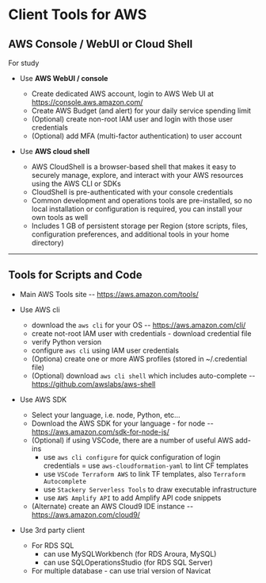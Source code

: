 # Client Tools for AWS

## AWS Console / WebUI or Cloud Shell

For study
- Use **AWS WebUI / console**
    - Create dedicated AWS account, login to AWS Web UI at https://console.aws.amazon.com/
    - Create AWS Budget (and alert) for your daily service spending limit
    - (Optional) create non-root IAM user and login with those user credentials
    - (Optional) add MFA (multi-factor authentication) to user account 
    
 - Use **AWS cloud shell**
    - AWS CloudShell is a browser-based shell that makes it easy to securely manage, explore, and interact with your AWS resources using the AWS CLI or SDKs
    - CloudShell is pre-authenticated with your console credentials
    - Common development and operations tools are pre-installed, so no local installation or configuration is required, you can install your own tools as well
    - Includes 1 GB of persistent storage per Region (store scripts, files, configuration preferences, and additional tools in your home directory)
    
---

## Tools for Scripts and Code

- Main AWS Tools site -- https://aws.amazon.com/tools/

- Use AWS cli
    - download the `aws cli` for your OS -- https://aws.amazon.com/cli/
    - create not-root IAM user with credentials - download credential file
    - verify Python version 
    - configure `aws cli` using IAM user credentials
    - (Optiona) create one or more AWS profiles (stored in ~/.credential file)
    - (Optional) download `aws cli shell` which includes auto-complete -- https://github.com/awslabs/aws-shell

- Use AWS SDK
    - Select your language, i.e. node, Python, etc...
    - Download the AWS SDK for your language - for node -- https://aws.amazon.com/sdk-for-node-js/
    - (Optional) if using VSCode, there are a number of useful AWS add-ins
        - use `aws cli configure` for quick configuration of login credentials
        = use `aws-cloudformation-yaml` to lint CF templates
        - use `VSCode Terraform AWS` to link TF templates, also `Terraform Autocomplete`
        - use `Stackery Serverless Tools` to draw executable infrastructure
        - use `AWS Amplify API` to add Amplify API code snippets
    - (Alternate) create an AWS Cloud9 IDE instance -- https://aws.amazon.com/cloud9/

- Use 3rd party client
    - For RDS SQL 
        - can use MySQLWorkbench (for RDS Aroura, MySQL)
        - can use SQLOperationsStudio (for RDS SQL Server)
    - For multiple database - can use trial version of Navicat
